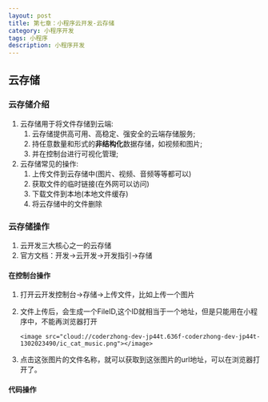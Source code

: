 ```yaml
---
layout: post
title: 第七章：小程序云开发-云存储
category: 小程序开发
tags: 小程序
description: 小程序开发
--- 
```


## 云存储

### 云存储介绍
1. 云存储用于将文件存储到云端:
    1. 云存储提供高可用、高稳定、强安全的云端存储服务;
    2. 持任意数量和形式的**非结构化**数据存储，如视频和图片;
    3. 并在控制台进行可视化管理;
2. 云存储常见的操作:
    1. 上传文件到云存储中(图片、视频、音频等等都可以)
    2. 获取文件的临时链接(在外网可以访问)
    3. 下载文件到本地(本地文件缓存)
    4. 将云存储中的文件删除
 
### 云存储操作
1. 云开发三大核心之一的云存储
2. 官方文档：开发->云开发->开发指引->存储

#### 在控制台操作
1. 打开云开发控制台->存储->上传文件，比如上传一个图片
2. 文件上传后，会生成一个FileID,这个ID就相当于一个地址，但是只能用在小程序中，不能再浏览器打开
    
    ```
    <image src="cloud://coderzhong-dev-jp44t.636f-coderzhong-dev-jp44t-1302023490/ic_cat_music.png"></image>
    ```
3. 点击这张图片的文件名称，就可以获取到这张图片的url地址，可以在浏览器打开了。

#### 代码操作

 


